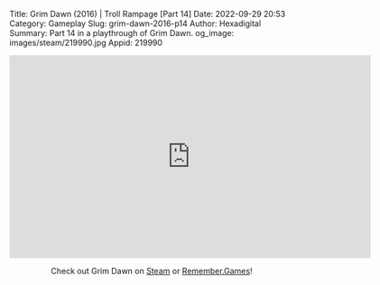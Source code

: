 Title: Grim Dawn (2016) | Troll Rampage [Part 14]
Date: 2022-09-29 20:53
Category: Gameplay
Slug: grim-dawn-2016-p14
Author: Hexadigital
Summary: Part 14 in a playthrough of Grim Dawn.
og_image: images/steam/219990.jpg
Appid: 219990

<center><iframe src="https://www.youtube.com/embed/-PUwJiPIkjo?feature=oembed" allow="accelerometer; autoplay; encrypted-media; gyroscope; picture-in-picture" width="640" height="360" frameborder="0"></iframe>

Check out Grim Dawn on [Steam](https://store.steampowered.com/app/219990/?curator_clanid=34633900) or [Remember.Games](https://remember.games/game/178/)!</center>

